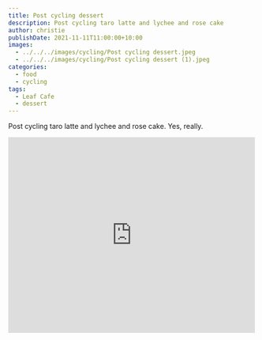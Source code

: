 ```yaml
---
title: Post cycling dessert
description: Post cycling taro latte and lychee and rose cake
author: christie
publishDate: 2021-11-11T11:00:00+10:00
images:
  - ../../../images/cycling/Post cycling dessert.jpeg
  - ../../../images/cycling/Post cycling dessert (1).jpeg
categories:
  - food
  - cycling
tags:
  - Leaf Cafe
  - dessert
---
```

Post cycling taro latte and lychee and rose cake. Yes, really.

<iframe src="https://www.facebook.com/plugins/post.php?href=https%3A%2F%2Fwww.facebook.com%2Fchris1.tham%2Fposts%2Fpfbid02Lca37DDpQ3e3mEbGXYULfGrBSBTofhNYkoMxXSMkbu4S6skyMuvcEpvG9nUK51PRl&show_text=true&width=500" width="500" height="396" style="border:none;overflow:hidden" scrolling="no" frameborder="0" allowfullscreen="true" allow="autoplay; clipboard-write; encrypted-media; picture-in-picture; web-share"></iframe>
